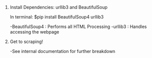 1) Install Dependencies: urllib3 and BeautifulSoup
	
    In terminal: $pip install BeautifulSoup4 urllib3

	-BeautifulSoup4 : Performs all HTML Processing
    -urllib3 : Handles accessing the webpage

2) Get to scraping! 
    
    -See internal documentation for further breakdown